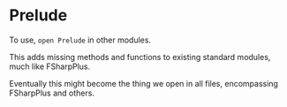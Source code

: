 # Prelude

To use, `open Prelude` in other modules.

This adds missing methods and functions to existing standard modules, much like FSharpPlus.

Eventually this might become the thing we open in all files, encompassing FSharpPlus and others.

